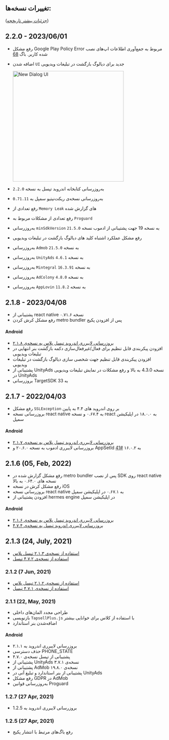 ## تغییرات نسخه‌ها:

([جزئیات بیشتر تاریخچه](https://github.com/tapsellorg/TapsellPlusSDK-ReactNativePlugin/blob/master/CHANGELOG.md))

## 2.2.0 - 2023/06/01
- رفع مشکل Google Play Policy Error مربوط به جمع‌آوری اطلاعات اپ‌های نصب شده کاربر. باگ [68](https://github.com/tapsellorg/TapsellPlusSDK-AndroidSample/issues/68)
- اضافه شدن `UI` جدید برای دیالوگ بازگشت در تبلیغات ویدیویی

  <img width="350" src="https://github.com/tapsellorg/TapsellDocument/assets/38072572/da643aec-1cc5-4699-81f6-1bde4226f6bc"  alt='New Dialog UI'/>
- به‌روز‌رسانی کتابخانه اندروید تپسل به نسخه `2.2.0`
- به‌روز‌رسانی نسخه‌ی ریکت‌نیتیو سمپل به `0.71.11`
- رفع تعدادی از `Memory Leak` های گزارش شده
- رفع تعدادی از مشکلات مربوط به `Proguard`
- به‌روز‌رسانی `minSdkVersion` به نسخه 19 جهت پشتیبانی از ادموب نسخه `21.5.0`
- رفع مشکل عملکرد اشتباه کلید های دیالوگ بازگشت در تبلیغات ویدیویی
- به‌رو‌ز‌رسانی `Admob` به نسخه `21.5.0`
- به‌رو‌ز‌رسانی `UnityAds` به نسخه `4.6.1`
- به‌رو‌ز‌رسانی `Mintegral` به نسخه `16.3.91`
- به‌رو‌ز‌رسانی `AdColony` به نسخه `4.8.0`
- به‌رو‌ز‌رسانی `AppLovin` به نسخه `11.8.2`

## 2.1.8 - 2023/04/08
- پشتیبانی از react native نسخه ۰.۷۱.۶
- رفع مشکل کرش کردن metro bundler پس از افزودن پکیج

#### Android
- [بروزرسانی لایبرری اندروید تپسل پلاس به نسخه‌ی ۲.۱.۸](https://docs.tapsell.ir/plus-sdk/android/main/#v218---20221121)
- افزودن پیکربندی قابل تنظیم برای فعال/غیرفعال‌سازی دکمه بازگشت بنر انتهایی در تبلیغات ویدیویی
- افزودن پیکربندی قابل تنظیم جهت شخصی سازی دیالوگ بازگشت در تبلیغات ویدیویی
- پشتیبانی از UnityAds نسخه 4.3.0 به بالا و رفع مشکلات در نمایش تبلیغات ویدیویی در UnityAds
- بروزرسانی TargetSDK به 33

## 2.1.7 - 2022/04/03
- رفع مشکل `SSLException` بر روی اندروید های ۴.۴ به پایین
- بروزرسانی نسخه react native به ۰.۶۷.۴ و نسخه react به ۱۸.۰.۰ در اپلیکیشن سمپل

#### Android
- [بروزرسانی لایبرری اندروید تپسل پلاس به نسخه‌ی ۲.۱.۷](https://docs.tapsell.ir/plus-sdk/android/main/#v217---20220328)
- بروزرسانی لایبرری ادموب به نسخه ۲۰.۶.۰ و AppSetId به ۱۶.۰.۲ [#41](https://github.com/tapsellorg/TapsellPlusSDK-AndroidSample/issues/41)


## 2.1.6 (05, Feb, 2022)
- رفع مشکل گزارش شده در metro bundler پس از نصب SDK روی react native نسخه های ۰.۶۴.۰ به بالا
- رفع مشکل کرش در نسخه iOS
- بروزرسانی نسخه react native به ۰.۶۷.۱ در اپلیکیشن سمپل
- افزودن پشتیبانی از hermes engine در اپلیکیشن سمپل

#### Android
- [بروزرسانی لایبرری اندروید تپسل پلاس به نسخه‌ی ۲.۱.۶](https://docs.tapsell.ir/plus-sdk/android/main/#v216---20220111)
- [بروزرسانی لایبرری اندروید تپسل به نسخه‌ی ۴.۷.۴](https://docs.tapsell.ir/tapsell-sdk/android/main/#474---20220110)

## 2.1.3 (24, July, 2021)
- [استفاده از نسخه‌ی ۲.۱.۳ تپسل پلاس](https://docs.tapsell.ir/plus-sdk/android/main/#v213---20210721)
- [استفاده از نسخه‌ی ۴.۷.۲ تپسل](https://docs.tapsell.ir/tapsell-sdk/android/main/#472---20210720)

### 2.1.2 (7 Jun, 2021)
- [استفاده از نسخه‌ی ۲.۱.۲ تپسل پلاس](https://docs.tapsell.ir/plus-sdk/android/main/#v212---20210607)
- [استفاده از نسخه‌ی ۴.۷.۱ تپسل](https://docs.tapsell.ir/tapsell-sdk/android/main/#v471---20210602)

### 2.1.1 (22, May, 2021)
- طراحی مجدد المان‌های داخلی
- بازنویسی `TapsellPlus.js` با استفاده از کلاس برای خوانایی بیشتر
- اضافه‌شدن بنر استاندارد

#### Android
- بروزرسانی لایبرری اندروید به ۲.۱.۱
- حذف دسترسی PHONE_STATE
- پشتیبانی از تپسل نسخه‌ی ۴.۷.۰
- پشتیبانی از UnityAds نسخه‌ی ۳.۷.۱
- پشتیبانی از AdMob نسخه‌ی ۱۹.۸.۰
- پشتیبانی از بنر استاندارد و تبلیغ آنی در UnityAds
- رفع مشکل GDPR در AdMob
- به‌روزرسانی قوانین Proguard

### 1.2.7 (27 Apr, 2021)
- بروزرسانی لایبرری اندروید به 1.2.5

### 1.2.5 (27 Apr, 2021)
- رفع باگ‌های مرتبط با انتشار پکیج
